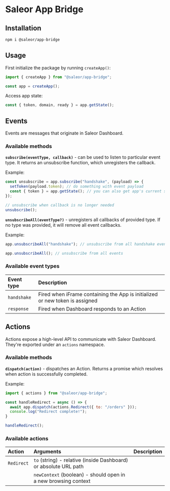 # Saleor App Bridge

## Installation

```bash
npm i @saleor/app-bridge
```

## Usage

First initialize the package by running `createApp()`:
```js
import { createApp } from "@saleor/app-bridge";

const app = createApp();
```

Access app state:
```js
const { token, domain, ready } = app.getState();
```

## Events
Events are messages that originate in Saleor Dashboard.

### Available methods
**`subscribe(eventType, callback)`** - can be used to listen to particular event type. It returns an unsubscribe function, which unregisters the callback.

Example:
```js
const unsubscribe = app.subscribe("handshake", (payload) => {
  setToken(payload.token); // do something with event payload
  const { token } = app.getState(); // you can also get app's current state here
});

// unsubscribe when callback is no longer needed
unsubscribe();
```

**`unsubscribeAll(eventType?)`** - unregisters all callbacks of provided type. If no type was provided, it will remove all event callbacks.

Example:
```js
app.unsubscribeAll("handshake"); // unsubscribe from all handshake events

app.unsubscribeAll(); // unsubscribe from all events
```

### Available event types
| Event type  | Description                                                                  |
| :---------- | :--------------------------------------------------------------------------- |
| `handshake` | Fired when iFrame containing the App is initialized or new token is assigned |
| `response`  | Fired when Dashboard responds to an Action                                   |


## Actions
Actions expose a high-level API to communicate with Saleor Dashboard. They're exported under an `actions` namespace.

### Available methods
**`dispatch(action)`** - dispatches an Action. Returns a promise which resolves when action is successfully completed.

Example:
```js
import { actions } from "@saleor/app-bridge";

const handleRedirect = async () => {
  await app.dispatch(actions.Redirect({ to: "/orders" }));
  console.log("Redirect complete!");
}

handleRedirect();
```

### Available actions
| Action     | Arguments                                                        | Description |
| :--------- | :--------------------------------------------------------------- | :---------- |
| `Redirect` | `to` (string) - relative (inside Dashboard) or absolute URL path |             |
|            | `newContext` (boolean) - should open in a new browsing context   |             |

